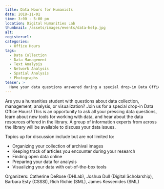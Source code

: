 ```yaml
---
title: Data Hours for Humanists
date: 2018-11-01
time: 3:00 - 5:00 pm
location: Digital Humanities Lab
thumbnail: /assets/images/events/data-help.jpg
alt: 
registerurl:
categories:
  - Office Hours
tags:
  - Data Collection
  - Data Management
  - Text Analysis
  - Network Analysis
  - Spatial Analysis
  - Photographs
teaser: >
  Have your data questions answered during a special drop-in Data Office Hours for Humanists.
---
```

Are you a humanities student with questions about data collection, management, analysis, or visualization? Join us for a special drop-in Data Office Hours! This is an opportunity to ask all your pressing data questions, learn about new tools for working with data, and hear about the data resources offered in the library. A group of information experts from across the library will be available to discuss your data issues.

Topics up for discussion include but are not limited to: 
  - Organizing your collection of archival images
  - Keeping track of articles you encounter during your research
  - Finding open data online 
  - Preparing your data for analysis
  - Visualizing your data with out-of-the-box tools

Organizers: Catherine DeRose (DHLab), Joshua Dull (Digital Scholarship), Barbara Esty (CSSSI), Rich Richie (SML), James Kessenides (SML)